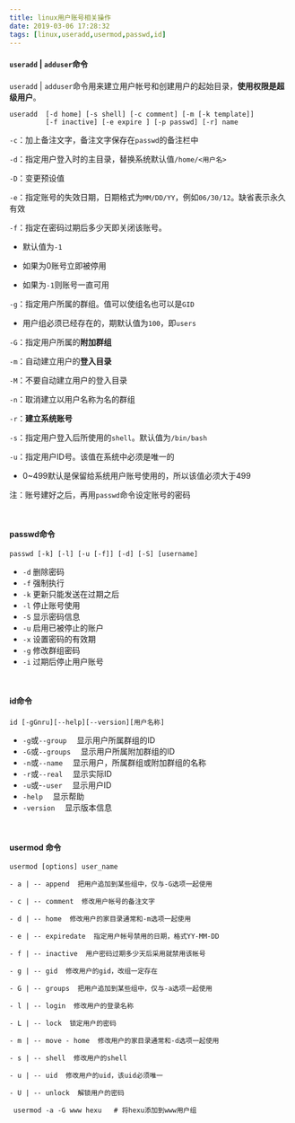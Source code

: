 ```yaml
---
title: linux用户账号相关操作
date: 2019-03-06 17:28:32
tags: [linux,useradd,usermod,passwd,id]
---
```


#### `useradd` | `adduser`命令 

`useradd` | `adduser`命令用来建立用户帐号和创建用户的起始目录，**使用权限是超级用户**。 

```
useradd  [-d home] [-s shell] [-c comment] [-m [-k template]] 
         [-f inactive] [-e expire ] [-p passwd] [-r] name
```

`-c`：加上备注文字，备注文字保存在`passwd`的备注栏中

`-d`：指定用户登入时的主目录，替换系统默认值`/home/<用户名>`

`-D`：变更预设值

`-e`：指定账号的失效日期，日期格式为`MM/DD/YY`，例如`06/30/12`。缺省表示永久有效

`-f`：指定在密码过期后多少天即关闭该账号。

- 默认值为`-1`

- 如果为0账号立即被停用
- 如果为`-1`则账号一直可用

`-g`：指定用户所属的群组。值可以使组名也可以是`GID` 

- 用户组必须已经存在的，期默认值为`100`，即`users`

`-G`：指定用户所属的**附加群组** 

`-m`：自动建立用户的**登入目录** 

`-M`：不要自动建立用户的登入目录

`-n`：取消建立以用户名称为名的群组

`-r`：**建立系统账号** 

`-s`：指定用户登入后所使用的`shell`。默认值为`/bin/bash` 

`-u`：指定用户ID号。该值在系统中必须是唯一的

- 0~499默认是保留给系统用户账号使用的，所以该值必须大于499

注：账号建好之后，再用`passwd`命令设定账号的密码

<!--more-->

<br/>

#### passwd命令

```
passwd [-k] [-l] [-u [-f]] [-d] [-S] [username]
```

- `-d` 删除密码
- `-f` 强制执行
- `-k` 更新只能发送在过期之后
- `-l` 停止账号使用
- `-S` 显示密码信息
- `-u` 启用已被停止的账户
- `-x` 设置密码的有效期
- `-g` 修改群组密码
- `-i` 过期后停止用户账号

<br/>

#### id命令

```
id [-gGnru][--help][--version][用户名称]
```

- `-g`或`--group` 　显示用户所属群组的ID
- `-G`或`--groups` 　显示用户所属附加群组的ID
- `-n`或`--name` 　显示用户，所属群组或附加群组的名称
- `-r`或`--real` 　显示实际ID
- `-u`或-`-user` 　显示用户ID
- `-help` 　显示帮助
- `-version` 　显示版本信息

<br/>

#### usermod 命令 

```
usermod [options] user_name
```

```
- a | -- append  把用户追加到某些组中，仅与-G选项一起使用

- c | -- comment  修改用户帐号的备注文字

- d | -- home  修改用户的家目录通常和-m选项一起使用

- e | -- expiredate  指定用户帐号禁用的日期，格式YY-MM-DD

- f | -- inactive  用户密码过期多少天后采用就禁用该帐号

- g | -- gid  修改用户的gid，改组一定存在

- G | -- groups  把用户追加到某些组中，仅与-a选项一起使用

- l | -- login  修改用户的登录名称

- L | -- lock  锁定用户的密码

- m | -- move - home  修改用户的家目录通常和-d选项一起使用

- s | -- shell  修改用户的shell

- u | -- uid  修改用户的uid，该uid必须唯一

- U | -- unlock  解锁用户的密码
```

```
 usermod -a -G www hexu   # 将hexu添加到www用户组
```

<br/>
